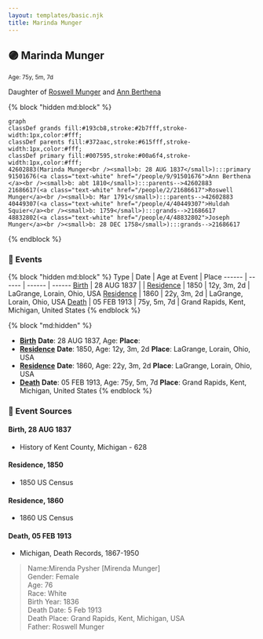 ```yaml
---
layout: templates/basic.njk
title: Marinda Munger
---
```

## 🟣 Marinda Munger
<small>Age: 75y, 5m, 7d</small>

Daughter of [Roswell Munger](/people/2/21686617) and [Ann Berthena ](/people/9/91501676)

{% block "hidden md:block" %}
```mermaid
graph
classDef grands fill:#193cb8,stroke:#2b7fff,stroke-width:1px,color:#fff;
classDef parents fill:#372aac,stroke:#615fff,stroke-width:1px,color:#fff;
classDef primary fill:#007595,stroke:#00a6f4,stroke-width:1px,color:#fff;
42602883(Marinda Munger<br /><small>b: 28 AUG 1837</small>):::primary
91501676(<a class="text-white" href="/people/9/91501676">Ann Berthena </a><br /><small>b: abt 1810</small>):::parents-->42602883
21686617(<a class="text-white" href="/people/2/21686617">Roswell Munger</a><br /><small>b: Mar 1791</small>):::parents-->42602883
40449307(<a class="text-white" href="/people/4/40449307">Huldah Squier</a><br /><small>b: 1759</small>):::grands-->21686617
48832802(<a class="text-white" href="/people/4/48832802">Joseph Munger</a><br /><small>b: 28 DEC 1758</small>):::grands-->21686617
```
{% endblock %}

### 📆 Events

{% block "hidden md:block" %}
Type | Date | Age at Event | Place
------ | ------ | ------ | ------
[Birth](#event-event-2) | 28 AUG 1837 |  |
[Residence](#event-event-0) | 1850 | 12y, 3m, 2d | LaGrange, Lorain, Ohio, USA
[Residence](#event-event-1) | 1860 | 22y, 3m, 2d | LaGrange, Lorain, Ohio, USA
[Death](#event-event-5) | 05 FEB 1913 | 75y, 5m, 7d | Grand Rapids, Kent, Michigan, United States
{% endblock %}

{% block "md:hidden" %}
- **[Birth](#event-event-2)**
**Date**: 28 AUG 1837, Age:
**Place**:
- **[Residence](#event-event-0)**
**Date**: 1850, Age: 12y, 3m, 2d
**Place**: LaGrange, Lorain, Ohio, USA
- **[Residence](#event-event-1)**
**Date**: 1860, Age: 22y, 3m, 2d
**Place**: LaGrange, Lorain, Ohio, USA
- **[Death](#event-event-5)**
**Date**: 05 FEB 1913, Age: 75y, 5m, 7d
**Place**: Grand Rapids, Kent, Michigan, United States
{% endblock %}

### 📰 Event Sources

#### <a id="event-event-2"></a> Birth, 28 AUG 1837
* History of Kent County, Michigan  - 628

#### <a id="event-event-0"></a> Residence, 1850
* 1850 US Census

#### <a id="event-event-1"></a> Residence, 1860
* 1860 US Census

#### <a id="event-event-5"></a> Death, 05 FEB 1913
* Michigan, Death Records, 1867-1950
>   
  > Name:Mirenda Pysher [Mirenda Munger]   
  > Gender: Female  
  > Age: 76  
  > Race: White  
  > Birth Year: 1836  
  > Death Date: 5 Feb 1913  
  > Death Place: Grand Rapids, Kent, Michigan, USA  
  > Father: Roswell Munger